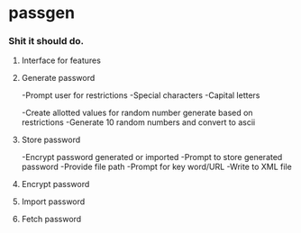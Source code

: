# passgen


### Shit it should do.
1. Interface for features
2. Generate password
   
   -Prompt user for restrictions
      -Special characters
      -Capital letters
      
   -Create allotted values for random number generate based on restrictions
   -Generate 10 random numbers and convert to ascii
   
3. Store password
   
   -Encrypt password generated or imported
   -Prompt to store generated password
   -Provide file path
   -Prompt for key word/URL
   -Write to XML file
   
5. Encrypt password
6. Import password
7. Fetch password
